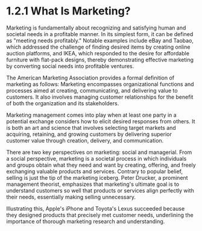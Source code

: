 # 1.2.1 What Is Marketing?

Marketing is fundamentally about recognizing and satisfying human and societal needs in a profitable manner. In its simplest form, it can be defined as "meeting needs profitably." Notable examples include eBay and Taobao, which addressed the challenge of finding desired items by creating online auction platforms, and IKEA, which responded to the desire for affordable furniture with flat-pack designs, thereby demonstrating effective marketing by converting social needs into profitable ventures.

The American Marketing Association provides a formal definition of marketing as follows: Marketing encompasses organizational functions and processes aimed at creating, communicating, and delivering value to customers. It also involves managing customer relationships for the benefit of both the organization and its stakeholders. 

Marketing management comes into play when at least one party in a potential exchange considers how to elicit desired responses from others. It is both an art and science that involves selecting target markets and acquiring, retaining, and growing customers by delivering superior customer value through creation, delivery, and communication.

There are two key perspectives on marketing: social and managerial. From a social perspective, marketing is a societal process in which individuals and groups obtain what they need and want by creating, offering, and freely exchanging valuable products and services. Contrary to popular belief, selling is just the tip of the marketing iceberg. Peter Drucker, a prominent management theorist, emphasizes that marketing's ultimate goal is to understand customers so well that products or services align perfectly with their needs, essentially making selling unnecessary. 

Illustrating this, Apple's iPhone and Toyota's Lexus succeeded because they designed products that precisely met customer needs, underlining the importance of thorough marketing research and understanding.